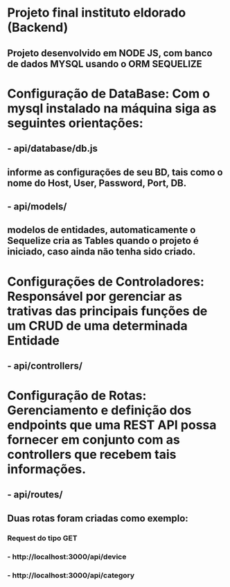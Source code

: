 # Projeto final instituto eldorado (Backend)
## Projeto desenvolvido em NODE JS, com banco de dados MYSQL usando o ORM SEQUELIZE
#  
# Configuração de DataBase: Com o mysql instalado na máquina siga as seguintes orientações:
##   - api/database/db.js
##       informe as configurações de seu BD, tais como o nome do Host, User, Password, Port, DB.
##   - api/models/
##       modelos de entidades, automaticamente o Sequelize cria as Tables quando o projeto é iniciado, caso ainda não tenha sido criado.
#
# Configurações de Controladores: Responsável por gerenciar as trativas das principais funções de um CRUD de uma determinada Entidade
##  - api/controllers/
# Configuração de Rotas: Gerenciamento e definição dos endpoints que uma REST API possa fornecer em conjunto com as controllers que recebem tais informações.
##  - api/routes/
## Duas rotas foram criadas como exemplo:
### Request do tipo GET
### - http://localhost:3000/api/device
### - http://localhost:3000/api/category
